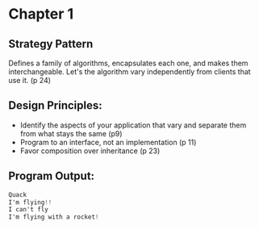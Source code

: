 # Chapter 1

## Strategy Pattern
Defines a family of algorithms, encapsulates each one, and makes them interchangeable. 
Let's the algorithm vary independently from clients that use it. (p 24)

## Design Principles:
* Identify the aspects of your application that vary and separate them from what stays the same (p9)
* Program to an interface, not an implementation (p 11)
* Favor composition over inheritance (p 23)

## Program Output:
```C#
Quack
I'm flying!!
I can't fly
I'm flying with a rocket!
```